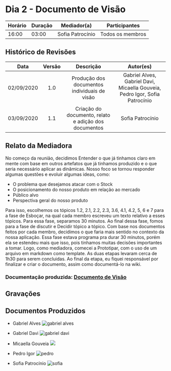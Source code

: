 # Dia 2 - Documento de Visão

| Horário | Duração | Mediador(a) | Participantes |
| - | - | - | - |
| 16:00 | 03:00 | Sofia Patrocínio | Todos os membros |

## Histórico de Revisões

|    Data    | Versão |         Descrição         |           Autor(es)            |
| :--------: | :----: | :-----------------------: | :----------------------------: |
| 02/09/2020 |  1.0   |  Produção dos documentos individuais de visão | Gabriel Alves, Gabriel Davi, Micaella Gouveia, Pedro Igor, Sofia Patrocínio | 
| 03/09/2020 |  1.1   |  Criação do documento, relato e adição dos documentos | Sofia Patrocínio | 

## Relato da Mediadora

No começo da reunião, decidimos Entender o que já tinhamos claro em mente com base em outros artefatos que já tinhamos produzido e o que seria necessário aplicar as dinâmicas. Nosso foco se tornou responder algumas questões e evoluir algumas ideas, como:
- O problema que desejamos atacar com o Stock
- O posicionamento do nosso produto em relação ao mercado
- Público alvo
- Perspectiva geral do nosso produto

Para isso, escolhemos os tópicos 1.2, 2.1, 2.2, 2.3, 3.6, 4.1, 4.2, 5, 6 e 7 para a fase de Esboçar, na qual cada membro escreveu um texto relativo a esses tópicos. Para essa fase, separamos 30 minutos. Ao final dessa fase, fomos para a fase de discutir e Decidir tópico a tópico. Com base nos documentos feitos por cada membro, decidimos o que faria mais sentido no contexto da nossa aplicação. Essa fase estava programa pra durar 30 minutos, porém ela se estendeu mais que isso, pois tinhamos muitas decisões importantes a tomar. Logo, como mediadora, comecei a Prototipar, com o uso de um arquivo em markdown como template. As duas etapas levaram cerca de 1h30 para serem concluidas. Ao final da etapa, eu fiquei responsável por finalizar e criar o documento, assim como documentá-lo na wiki.

### Documentação produzida: [Documento de Visão]()
## Gravações

## Documentos Produzidos
* Gabriel Alves
![gabriel alves](../assets/designSprint/doc_visão/Gabriel.jpg)

* Gabriel Davi
![gabriel davi](../assets/designSprint/doc_visão/Davi.jpg)

* Micaella Gouveia
![](../assets/designSprint/doc_visão/Micaella.jpg)

* Pedro Igor
![pedro](../assets/designSprint/doc_visão/Pedro_Igor.png)

* Sofia Patrocínio
![sofia](../assets/designSprint/doc_visão/Sofia.jpg)
